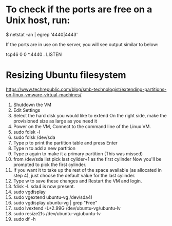 # To check if the ports are free on a Unix host, run:

$ netstat -an | egrep '4440|4443'

If the ports are in use on the server, you will see output similar to below:

tcp46      0      0  *.4440                 *.*                    LISTEN

# Resizing Ubuntu filesystem

<https://www.techrepublic.com/blog/smb-technologist/extending-partitions-on-linux-vmware-virtual-machines/>

1. Shutdown the VM
2. Edit Settings
3. Select the hard disk you would like to extend On the right side, make the provisioned size as large as you need it
4. Power on the VM, Connect to the command line of the Linux VM.
5. sudo fdisk -l
6. sudo fdisk /dev/sda 
7. Type p to print the partition table and press Enter
8. Type n to add a new partition
9. Type p again to make it a primary partition (This was missed)
10. from /dev/sda list pick last cylider+1 as the first cylinder Now you'll be prompted to pick the first cylinder.
11. If you want it to take up the rest of the space available (as allocated in step 4), just choose the default value for the last cylinder.
12. Type w to save these changes and Restart the VM and login.
13. fdisk -l. sda4 is now present.
14. sudo vgdisplay
15. sudo vgextend ubuntu-vg /dev/sda4)
16. sudo vgdisplay ubuntu-vg | grep "Free"
17. sudo lvextend  -L+2.99G /dev/ubuntu-vg/ubuntu-lv
18. sudo resize2fs /dev/ubuntu-vg/ubuntu-lv
19. sudo df -h
